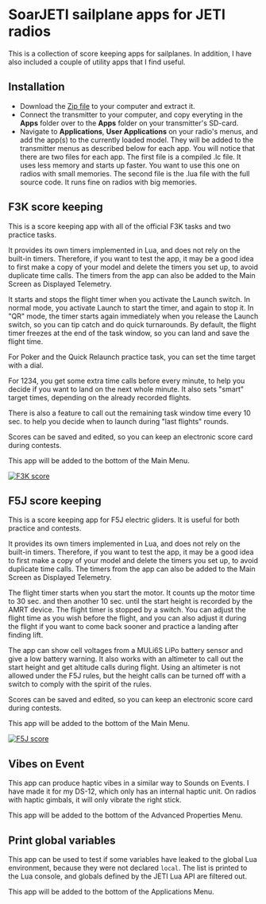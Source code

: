 # SoarJETI sailplane apps for JETI radios

This is a collection of score keeping apps for sailplanes. In addition, I have also included a couple of utility apps that I find useful.

## Installation

- Download the [Zip file](https://github.com/jfrickmann/SoarJETI/archive/refs/heads/main.zip) to your computer and extract it.
- Connect the transmitter to your computer, and copy everyting in the **Apps** folder over to the **Apps** folder on your transmitter's SD-card.
- Navigate to **Applications**, **User Applications** on your radio's menus, and add the app(s) to the currently loaded model. They will be added to the transmitter menus as described below for each app. You will notice that there are two files for each app. The first file is a compiled .lc file. It uses less memory and starts up faster. You want to use this one on radios with small memories. The second file is the .lua file with the full source code. It runs fine on radios with big memories.

## F3K score keeping

This is a score keeping app with all of the official F3K tasks and two practice tasks.

It provides its own timers implemented in Lua, and does not rely on the built-in timers. Therefore, if you want to test the app, it may be a good idea to first make a copy of your model and delete the timers you set up, to avoid duplicate time calls. The timers from the app can also be added to the Main Screen as Displayed Telemetry.

It starts and stops the flight timer when you activate the Launch switch. In normal mode, you activate Launch to start the timer, and again to stop it. In "QR" mode, the timer starts again immediately when you release the Launch switch, so you can tip catch and do quick turnarounds. By default, the flight timer freezes at the end of the task window, so you can land and save the flight time.

For Poker and the Quick Relaunch practice task, you can set the time target with a dial.

For 1234, you get some extra time calls before every minute, to help you decide if you want to land on the next whole minute. It also sets "smart" target times, depending on the already recorded flights.

There is also a feature to call out the remaining task window time every 10 sec. to help you decide when to launch during "last flights" rounds.

Scores can be saved and edited, so you can keep an electronic score card during contests.

This app will be added to the bottom of the Main Menu.

[![F3K score](http://img.youtube.com/vi/SAaVfNJSD7Y/hqdefault.jpg)](http://www.youtube.com/watch?v=SAaVfNJSD7Y "Click on the image to play Youtube video")

## F5J score keeping

This is a score keeping app for F5J electric gliders. It is useful for both practice and contests.

It provides its own timers implemented in Lua, and does not rely on the built-in timers. Therefore, if you want to test the app, it may be a good idea to first make a copy of your model and delete the timers you set up, to avoid duplicate time calls. The timers from the app can also be added to the Main Screen as Displayed Telemetry.

The flight timer starts when you start the motor. It counts up the motor time to 30 sec. and then another 10 sec. until the start height is recorded by the AMRT device. The flight timer is stopped by a switch. You can adjust the flight time as you wish before the flight, and you can also adjust it during the flight if you want to come back sooner and practice a landing after finding lift.

The app can show cell voltages from a MULi6S LiPo battery sensor and give a low battery warning. It also works with an altimeter to call out the start height and get altitude calls during flight. Using an altimeter is not allowed under the F5J rules, but the height calls can be turned off with a switch to comply with the spirit of the rules.

Scores can be saved and edited, so you can keep an electronic score card during contests.

This app will be added to the bottom of the Main Menu.

[![F5J score](http://img.youtube.com/vi/IRz6s9MLGiI/hqdefault.jpg)](http://www.youtube.com/watch?v=IRz6s9MLGiI "Click on the image to play Youtube video")

## Vibes on Event
This app can produce haptic vibes in a similar way to Sounds on Events. I have made it for my DS-12, which only has an internal haptic unit. On radios with haptic gimbals, it will only vibrate the right stick.

This app will be added to the bottom of the Advanced Properties Menu.

## Print global variables
This app can be used to test if some variables have leaked to the global Lua environment, because they were not declared `local`. The list is printed to the Lua console, and globals defined by the JETI Lua API are filtered out.

This app will be added to the bottom of the Applications Menu.
